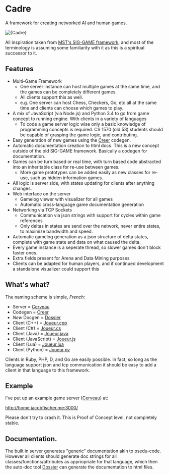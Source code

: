 # Cadre
A framework for creating networked AI and human games.

![{Cadre}](http://i.imgur.com/17wwI3f.png)

All inspiration taken from [MST's SIG-GAME framework](https://github.com/siggame), and most of the terminology is assuming some familiarity with it as this is a spiritual successor to it.

## Features

* Multi-Game Framework
  * One server instance can host multiple games at the same time, and the games can be completely different games.
  * All clients support this as well.
  * e.g. One server can host Chess, Checkers, Go, etc all at the same time and clients can choose which games to play.
* A mix of JavaScript (via Node.js) and Python 3.4 to go from game concept to running engine. With clients in a variety of languages
  * To code a game server logic wise only a basic knowledge of programming concepts is required. CS 1570 (old 53) students should be capable of grasping the game logic, and contributing.
* Easy generation of new games using the [Creer](https://github.com/JacobFischer/Creer) codegen.
* Automatic documentation creation to html docs. This is a new concept outside of the old SIG-GAME framework. Basically a codegen for documentation.
* Games can be turn based or real time, with turn based code abstracted into an inheritable class for re-use between games.
  * More game prototypes can be added easily as new classes for re-use, such as hidden information games.
* All logic is server side, with states updating for clients after anything changes.
* Web interface on the server
  * Gamelog viewer with visualizer for all games
  * Automatic cross-language game documentation generation
* Networking via TCP Sockets
  * Communication via json strings with support for cycles within game references
  * Only deltas in states are send over the network, never entire states, to maximize bandwidth and speed.
* Automatic gamelog generation as a json structure of delta states, complete with game state and data on what caused the delta.
* Every game instance is a seperate thread, so slower games don't block faster ones.
* Extra fields present for Arena and Data Mining purposes
* Clients can be adapted for human players, and if continued development a standalone visualizer could support this

## What's what?

The naming scheme is simple, *French*:

* Server = [Cerveau](https://github.com/JacobFischer/Cerveau)
* Codegen = [Creer](https://github.com/JacobFischer/Creer)
* *New* Docgen = [Dossier](https://github.com/JacobFischer/Dossier)
* Client (C++) = [Joueur.cpp](https://github.com/JacobFischer/Joueur.cpp)
* Client (C#) = [Joueur.cs](https://github.com/JacobFischer/Joueur.cs)
* Client (Java) = [Joueur.java](https://github.com/JacobFischer/Joueur.java)
* Client (JavaScript) = [Joueur.js](https://github.com/JacobFischer/Joueur.js)
* Client (Lua) = [Joueur.lua](https://github.com/JacobFischer/Joueur.lua)
* Client (Python) = [Joueur.py](https://github.com/JacobFischer/Joueur.py)

Clients in Ruby, PHP, D, and Go are easily possible. In fact, so long as the language support json and tcp communication it should be easy to add a client in that language to this framework.

## Example

I've put up an example game server ([Cerveau](https://github.com/JacobFischer/Cerveau)) at:

http://home.jacobfischer.me:3000/

Please don't try to crash it. This is Proof of Concept level, not completely stable.

## Documentation.

The built in server generates "generic" documentation akin to psedu-code. However all clients should generate doc strings for all classes/functions/attributes as appriopriate for that language, which then the auto-doc tool [Dossier](https://github.com/JacobFischer/Dossier) can generate the documentation to html files.

